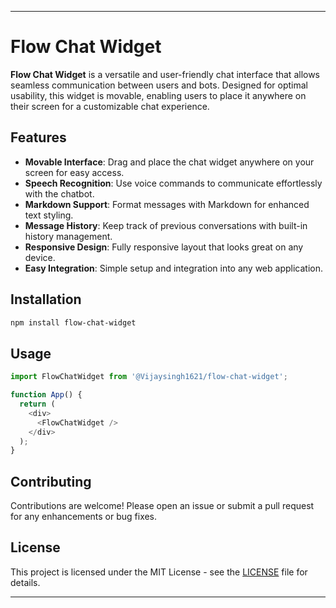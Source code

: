 

---

# Flow Chat Widget

**Flow Chat Widget** is a versatile and user-friendly chat interface that allows seamless communication between users and bots. Designed for optimal usability, this widget is movable, enabling users to place it anywhere on their screen for a customizable chat experience. 

## Features

- **Movable Interface**: Drag and place the chat widget anywhere on your screen for easy access.
- **Speech Recognition**: Use voice commands to communicate effortlessly with the chatbot.
- **Markdown Support**: Format messages with Markdown for enhanced text styling.
- **Message History**: Keep track of previous conversations with built-in history management.
- **Responsive Design**: Fully responsive layout that looks great on any device.
- **Easy Integration**: Simple setup and integration into any web application.

## Installation

```bash
npm install flow-chat-widget
```

## Usage

```javascript
import FlowChatWidget from '@Vijaysingh1621/flow-chat-widget';

function App() {
  return (
    <div>
      <FlowChatWidget />
    </div>
  );
}
```

## Contributing

Contributions are welcome! Please open an issue or submit a pull request for any enhancements or bug fixes.

## License

This project is licensed under the MIT License - see the [LICENSE](LICENSE) file for details.

---

